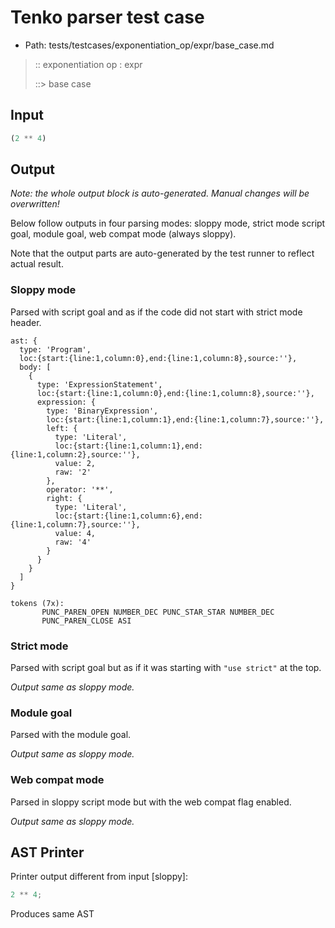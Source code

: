 # Tenko parser test case

- Path: tests/testcases/exponentiation_op/expr/base_case.md

> :: exponentiation op : expr
>
> ::> base case

## Input

`````js
(2 ** 4)
`````

## Output

_Note: the whole output block is auto-generated. Manual changes will be overwritten!_

Below follow outputs in four parsing modes: sloppy mode, strict mode script goal, module goal, web compat mode (always sloppy).

Note that the output parts are auto-generated by the test runner to reflect actual result.

### Sloppy mode

Parsed with script goal and as if the code did not start with strict mode header.

`````
ast: {
  type: 'Program',
  loc:{start:{line:1,column:0},end:{line:1,column:8},source:''},
  body: [
    {
      type: 'ExpressionStatement',
      loc:{start:{line:1,column:0},end:{line:1,column:8},source:''},
      expression: {
        type: 'BinaryExpression',
        loc:{start:{line:1,column:1},end:{line:1,column:7},source:''},
        left: {
          type: 'Literal',
          loc:{start:{line:1,column:1},end:{line:1,column:2},source:''},
          value: 2,
          raw: '2'
        },
        operator: '**',
        right: {
          type: 'Literal',
          loc:{start:{line:1,column:6},end:{line:1,column:7},source:''},
          value: 4,
          raw: '4'
        }
      }
    }
  ]
}

tokens (7x):
       PUNC_PAREN_OPEN NUMBER_DEC PUNC_STAR_STAR NUMBER_DEC
       PUNC_PAREN_CLOSE ASI
`````

### Strict mode

Parsed with script goal but as if it was starting with `"use strict"` at the top.

_Output same as sloppy mode._

### Module goal

Parsed with the module goal.

_Output same as sloppy mode._

### Web compat mode

Parsed in sloppy script mode but with the web compat flag enabled.

_Output same as sloppy mode._

## AST Printer

Printer output different from input [sloppy]:

````js
2 ** 4;
````

Produces same AST
